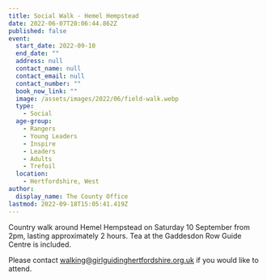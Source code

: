 ```yaml
---
title: Social Walk - Hemel Hempstead
date: 2022-06-07T20:06:44.862Z
published: false
event:
  start_date: 2022-09-10
  end_date: ""
  address: null
  contact_name: null
  contact_email: null
  contact_number: ""
  book_now_link: ""
  image: /assets/images/2022/06/field-walk.webp
  type:
    - Social
  age-group:
    - Rangers
    - Young Leaders
    - Inspire
    - Leaders
    - Adults
    - Trefoil
  location:
    - Hertfordshire, West
author:
  display_name: The County Office
lastmod: 2022-09-18T15:05:41.419Z
---
```

Country walk around Hemel Hempstead on Saturday 10 September from 2pm, lasting approximately 2 hours. Tea at the Gaddesdon Row Guide Centre is included.

Please contact <walking@girlguidinghertfordshire.org.uk> if you would like to attend.
